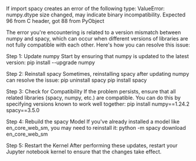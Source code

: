 If import spacy creates an error of the following type:
ValueError: numpy.dtype size changed, may indicate binary incompatibility. Expected 96 from C header, got 88 from PyObject

The error you're encountering is related to a version mismatch between numpy and spacy, which can occur when different versions of libraries are not fully compatible with each other. Here's how you can resolve this issue:

Step 1: Update numpy
Start by ensuring that numpy is updated to the latest version:
pip install --upgrade numpy

Step 2: Reinstall spacy
Sometimes, reinstalling spacy after updating numpy can resolve the issue:
pip uninstall spacy
pip install spacy

Step 3: Check for Compatibility
If the problem persists, ensure that all related libraries (spacy, numpy, etc.) are compatible. You can do this by specifying versions known to work well together:
pip install numpy==1.24.2 spacy==3.5.0

Step 4: Rebuild the spacy Model
If you've already installed a model like en_core_web_sm, you may need to reinstall it:
python -m spacy download en_core_web_sm

Step 5: Restart the Kernel
After performing these updates, restart your Jupyter notebook kernel to ensure that the changes take effect.